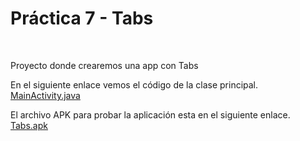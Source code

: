 # Práctica 7 - Tabs

<br/>

Proyecto donde crearemos una app con Tabs

En el siguiente enlace vemos el código de la clase principal. [MainActivity.java](https://github.com/salvafon/tabs/blob/master/Tabs/app/src/main/java/fonseca/emmanuel/tabs/MainActivity.java)

El archivo APK para probar la aplicación esta en el siguiente enlace.
[Tabs.apk](https://github.com/salvafon/tabs/raw/master/Tabs.apk)
